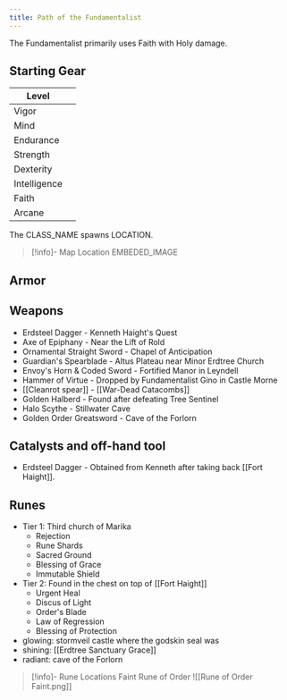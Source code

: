 ```yaml
---
title: Path of the Fundamentalist
---
```


The Fundamentalist primarily uses Faith with Holy damage.

## Starting Gear


| Level |  |
| ---- | ---- |
| Vigor |  |
| Mind |  |
| Endurance |  |
| Strength |  |
| Dexterity |  |
| Intelligence |  |
| Faith |  |
| Arcane |  |

The CLASS_NAME spawns LOCATION.

> [!info]- Map Location
> EMBEDED_IMAGE

## Armor

## Weapons

- Erdsteel Dagger - Kenneth Haight's Quest
- Axe of Epiphany - Near the Lift of Rold
- Ornamental Straight Sword - Chapel of Anticipation
- Guardian's Spearblade - Altus Plateau near Minor Erdtree Church
- Envoy's Horn & Coded Sword - Fortified Manor in Leyndell
- Hammer of Virtue - Dropped by Fundamentalist Gino in Castle Morne
- [[Cleanrot spear]] - [[War-Dead Catacombs]]
- Golden Halberd - Found after defeating Tree Sentinel
- Halo Scythe - Stillwater Cave
- Golden Order Greatsword - Cave of the Forlorn

## Catalysts and off-hand tool
- Erdsteel Dagger - Obtained from Kenneth after taking back [[Fort Haight]].

## Runes
- Tier 1: Third church of Marika
	- Rejection
	- Rune Shards
	- Sacred Ground
	- Blessing of Grace
	- Immutable Shield
- Tier 2: Found in the chest on top of [[Fort Haight]]
	- Urgent Heal
	- Discus of Light
	- Order's Blade
	- Law of Regression
	- Blessing of Protection
- glowing: stormveil castle where the godskin seal was
- shining: [[Erdtree Sanctuary Grace]]
- radiant: cave of the Forlorn

> [!info]- Rune Locations
> Faint Rune of Order
> ![[Rune of Order Faint.png]]
